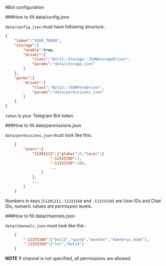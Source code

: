 #Bot configuration

###How to fill data/config.json

`data/config.json` must have following structure :
```json
{
	"token":"YOUR_TOKEN",
	"storage":{
		"enable":true,
		"driver":{
			"class":"Bot13::Storage::JSONStorageDriver",
			"params":"data/storage.json"
		}
	},
	"perms":{
		"driver":{
			"class":"Bot13::JSONPermDriver",
			"params":"data/permissions.json"
		}
	}
}
```
`token` is your Telegram Bot token.

###How to fill data/permissions.json

`data/permissions.json` must look like this:

```json
	{
		"users":{
			"11201212":{"global":0,"local":{
					"-11333160":1,
					"-11333159":100,
					...
				}
			},
			...
		}
	}
```

Numbers in keys (`11201212`,`-11333160` and `-11333159`) are User IDs and Chat IDs, numeric values are permission levels.

###How to fill data/channels.json

`data/channels.json` must look like this :
```json
	{
		"-11333160":["bot13","quote","weather","daenerys_mode"],
		"-11333159":["lol","bot13"]
	}
```

**NOTE** If channel is not specified, all permissions are allowed
